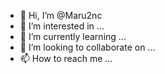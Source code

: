 - 👋 Hi, I’m @Maru2nc
- 👀 I’m interested in ...
- 🌱 I’m currently learning ...
- 💞️ I’m looking to collaborate on ...
- 📫 How to reach me ...

<!---
Maru2nc/Maru2nc is a ✨ special ✨ repository because its `README.md` (this file) appears on your GitHub profile.
You can click the Preview link to take a look at your changes.
--->
